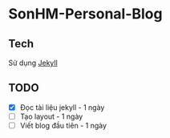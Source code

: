 # SonHM-Personal-Blog

## Tech

Sử dụng [Jekyll](https://jekyllrb.com/docs/)
## TODO

- [x] Đọc tài liệu jekyll - 1 ngày
- [ ] Tạo layout - 1 ngày
- [ ] Viết blog đầu tiên - 1 ngày